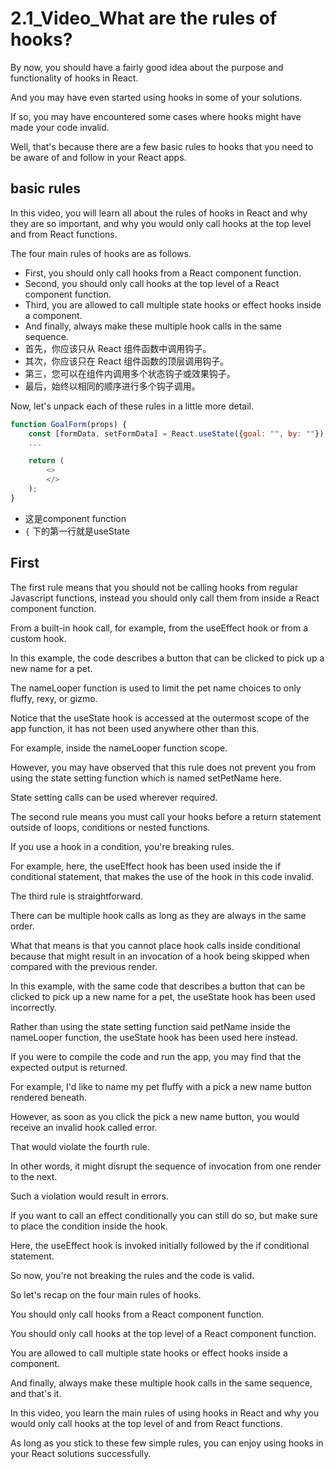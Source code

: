 # 2.1_Video_What are the rules of hooks?
By now, you should have a fairly good idea about the purpose and functionality of hooks in React.

And you may have even started using hooks in some of your solutions.

If so, you may have encountered some cases where hooks might have made your code invalid.

Well, that's because there are a few basic rules to hooks that you need to be aware of and follow in your React apps.

## basic rules

In this video, you will learn all about the rules of hooks in React and why they are so important, and why you would only call hooks at the top level and from React functions.

The four main rules of hooks are as follows.

- First, you should only call hooks from a React component function.
- Second, you should only call hooks at the top level of a React component function.
- Third, you are allowed to call multiple state hooks or effect hooks inside a component.
- And finally, always make these multiple hook calls in the same sequence.
- 首先，你应该只从 React 组件函数中调用钩子。
- 其次，你应该只在 React 组件函数的顶层调用钩子。
- 第三，您可以在组件内调用多个状态钩子或效果钩子。
- 最后，始终以相同的顺序进行多个钩子调用。

Now, let's unpack each of these rules in a little more detail.

```js
function GoalForm(props) {
    const [formData, setFormData] = React.useState({goal: "", by: ""});
    ...

    return (
        <>
        </>
    );
}
```

- 这是component function
- `{` 下的第一行就是useState

## First
The first rule means that you should not be calling hooks from regular Javascript functions, instead you should only call them from inside a React component function.

From a built-in hook call, for example, from the useEffect hook or from a custom hook.

In this example, the code describes a button that can be clicked to pick up a new name for a pet.

The nameLooper function is used to limit the pet name choices to only fluffy, rexy, or gizmo.

Notice that the useState hook is accessed at the outermost scope of the app function, it has not been used anywhere other than this.

For example, inside the nameLooper function scope.

However, you may have observed that this rule does not prevent you from using the state setting function which is named setPetName here.

State setting calls can be used wherever required.

The second rule means you must call your hooks before a return statement outside of loops, conditions or nested functions.

If you use a hook in a condition, you're breaking rules.

For example, here, the useEffect hook has been used inside the if conditional statement, that makes the use of the hook in this code invalid.

The third rule is straightforward.

There can be multiple hook calls as long as they are always in the same order.

What that means is that you cannot place hook calls inside conditional because that might result in an invocation of a hook being skipped when compared with the previous render.

In this example, with the same code that describes a button that can be clicked to pick up a new name for a pet, the useState hook has been used incorrectly.

Rather than using the state setting function said petName inside the nameLooper function, the useState hook has been used here instead.

If you were to compile the code and run the app, you may find that the expected output is returned.

For example, I'd like to name my pet fluffy with a pick a new name button rendered beneath.

However, as soon as you click the pick a new name button, you would receive an invalid hook called error.

That would violate the fourth rule.

In other words, it might disrupt the sequence of invocation from one render to the next.

Such a violation would result in errors.

If you want to call an effect conditionally you can still do so, but make sure to place the condition inside the hook.

Here, the useEffect hook is invoked initially followed by the if conditional statement.

So now, you're not breaking the rules and the code is valid.

So let's recap on the four main rules of hooks.

You should only call hooks from a React component function.

You should only call hooks at the top level of a React component function.

You are allowed to call multiple state hooks or effect hooks inside a component.

And finally, always make these multiple hook calls in the same sequence, and that's it.

In this video, you learn the main rules of using hooks in React and why you would only call hooks at the top level of and from React functions.

As long as you stick to these few simple rules, you can enjoy using hooks in your React solutions successfully.